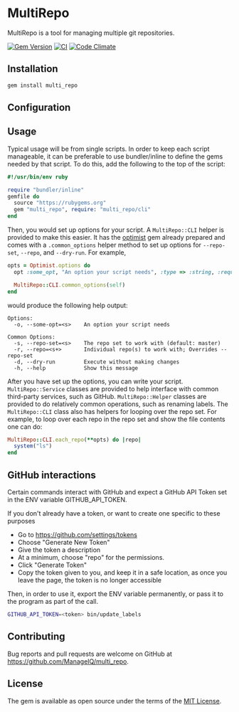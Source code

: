 # MultiRepo

MultiRepo is a tool for managing multiple git repositories.

[![Gem Version](https://badge.fury.io/rb/multi_repo.svg)](http://badge.fury.io/rb/multi_repo)
[![CI](https://github.com/ManageIQ/multi_repo/actions/workflows/ci.yaml/badge.svg)](https://github.com/ManageIQ/multi_repo/actions/workflows/ci.yaml)
[![Code Climate](https://codeclimate.com/github/ManageIQ/multi_repo.svg)](https://codeclimate.com/github/ManageIQ/multi_repo)

## Installation

```sh
gem install multi_repo
```

## Configuration

## Usage

Typical usage will be from single scripts. In order to keep each script manageable, it can be preferable to use bundler/inline to define the gems needed by that script. To do this, add the following to the top of the script:

```ruby
#!/usr/bin/env ruby

require "bundler/inline"
gemfile do
  source "https://rubygems.org"
  gem "multi_repo", require: "multi_repo/cli"
end
```

Then, you would set up options for your script. A `MultiRepo::CLI` helper is provided to make this easier. It has the [optimist](https://github.com/ManageIQ/optimist) gem already prepared and comes with a `.common_options` helper method to set up options for `--repo-set`, `--repo`, and `--dry-run`. For example,

```ruby
opts = Optimist.options do
  opt :some_opt, "An option your script needs", :type => :string, :required => true

  MultiRepo::CLI.common_options(self)
end
```

would produce the following help output:

```
Options:
  -o, --some-opt=<s>    An option your script needs

Common Options:
  -s, --repo-set=<s>    The repo set to work with (default: master)
  -r, --repo=<s+>       Individual repo(s) to work with; Overrides --repo-set
  -d, --dry-run         Execute without making changes
  -h, --help            Show this message
```

After you have set up the options, you can write your script. `MultiRepo::Service` classes are provided to help interface with common third-party services, such as GitHub. `MultiRepo::Helper` classes are provided to do relatively common operations, such as renaming labels. The `MultiRepo::CLI` class also has helpers for looping over the repo set.  For example, to loop over each repo in the repo set and show the file contents one can do:

```ruby
MultiRepo::CLI.each_repo(**opts) do |repo|
  system("ls")
end
```

## GitHub interactions

Certain commands interact with GitHub and expect a GitHub API Token set in the
ENV variable GITHUB_API_TOKEN.

If you don't already have a token, or want to create one specific to these
purposes
- Go to https://github.com/settings/tokens
- Choose "Generate New Token"
- Give the token a description
- At a minimum, choose "repo" for the permissions.
- Click "Generate Token"
- Copy the token given to you, and keep it in a safe location, as once you leave
  the page, the token is no longer accessible

Then, in order to use it, export the ENV variable permanently, or pass it to the
program as part of the call.

```sh
GITHUB_API_TOKEN=<token> bin/update_labels
```

## Contributing

Bug reports and pull requests are welcome on GitHub at https://github.com/ManageIQ/multi_repo.

## License

The gem is available as open source under the terms of the [MIT License](http://opensource.org/licenses/MIT).
